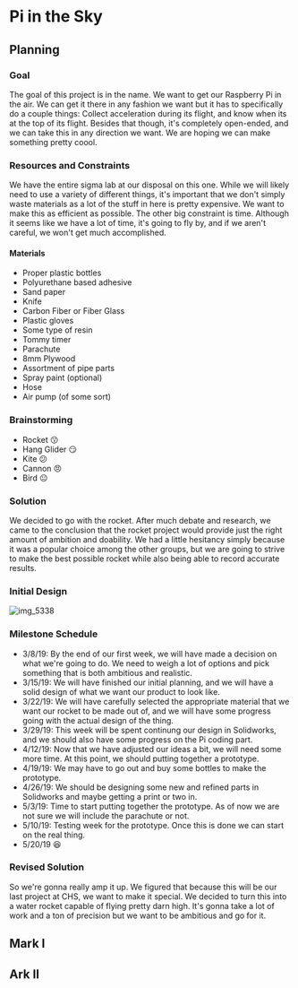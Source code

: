 # Pi in the Sky

## Planning

### Goal

The goal of this project is in the name. We want to get our Raspberry Pi in the air. We can get it there in any fashion we want but it has to specifically do a couple things: Collect acceleration during its flight, and know when its at the top of its flight. Besides that though, it's completely open-ended, and we can take this in any direction we want. We are hoping we can make something pretty coool.

### Resources and Constraints

We have the entire sigma lab at our disposal on this one. While we will likely need to use a variety of different things, it's important that we don't simply waste materials as a lot of the stuff in here is pretty expensive. We want to make this as efficient as possible. The other big constraint is time. Although it seems like we have a lot of time, it's going to fly by, and if we aren't careful, we won't get much accomplished.

#### Materials

* Proper plastic bottles
* Polyurethane based adhesive
* Sand paper
* Knife
* Carbon Fiber or Fiber Glass
* Plastic gloves
* Some type of resin
* Tommy timer
* Parachute
* 8mm Plywood
* Assortment of pipe parts
* Spray paint (optional)
* Hose
* Air pump (of some sort)

### Brainstorming

* Rocket :kissing:
* Hang Glider :smirk:
* Kite :confused:
* Cannon :angry:
* Bird :neutral_face:

### Solution

We decided to go with the rocket. After much debate and research, we came to the conclusion that the rocket project would provide just the right amount of ambition and doability. We had a little hesitancy simply because it was a popular choice among the other groups, but we are going to strive to make the best possible rocket while also being able to record accurate results.

### Initial Design

![img_5338](https://user-images.githubusercontent.com/42876255/52437740-a378ef80-2ae5-11e9-91e2-f0e433286180.JPG)

### Milestone Schedule

* 3/8/19: By the end of our first week, we will have made a decision on what we're going to do. We need to weigh a lot of options and pick something that is both ambitious and realistic.
* 3/15/19: We will have finished our initial planning, and we will have a solid design of what we want our product to look like. 
* 3/22/19: We will have carefully selected the appropriate material that we want our rocket to be made out of, and we will have some progress going with the actual design of the thing.
* 3/29/19: This week will be spent continung our design in Solidworks, and we should also have some progress on the Pi coding part.
* 4/12/19: Now that we have adjusted our ideas a bit, we will need some more time. At this point, we should putting together a prototype.
* 4/19/19: We may have to go out and buy some bottles to make the prototype.
* 4/26/19: We should be designing some new and refined parts in Solidworks and maybe getting a print or two in.
* 5/3/19: Time to start putting together the prototype. As of now we are not sure we will include the parachute or not.
* 5/10/19: Testing week for the prototype. Once this is done we can start on the real thing.
* 5/20/19 :laughing:

### Revised Solution

So we're gonna really amp it up. We figured that because this will be our last project at CHS, we want to make it special. We decided to turn this into a water rocket capable of flying pretty darn high. It's gonna take a lot of work and a ton of precision but we want to be ambitious and go for it.


## Mark I



## Ark II
